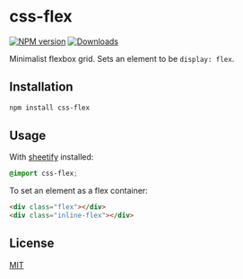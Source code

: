 # css-flex
[![NPM version][npm-image]][npm-url]
[![Downloads][downloads-image]][downloads-url]

Minimalist flexbox grid. Sets an element to be `display: flex`.

## Installation
```bash
npm install css-flex
```

## Usage
With [sheetify](https://github.com/requireio/sheetify) installed:
```css
@import css-flex;
```

To set an element as a flex container:
```html
<div class="flex"></div>
<div class="inline-flex"></div>
```

## License
[MIT](https://tldrlegal.com/license/mit-license)

[npm-image]: https://img.shields.io/npm/v/css-flex.svg?style=flat-square
[npm-url]: https://npmjs.org/package/css-flex
[downloads-image]: http://img.shields.io/npm/dm/css-flex.svg?style=flat-square
[downloads-url]: https://npmjs.org/package/css-flex
